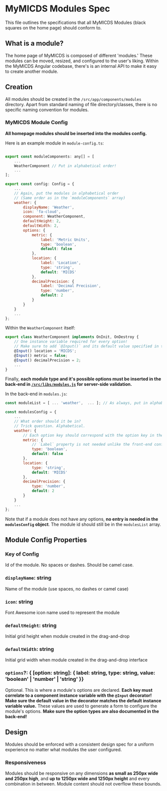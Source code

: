 # MyMICDS Modules Spec

This file outlines the specifications that all MyMICDS Modules (black squares on the home page) should conform to.

## What is a module?

The home page of MyMICDS is composed of different 'modules.' These modules can be moved, resized, and configured to the user's liking. Within the MyMICDS Angular codebase, there's is an internal API to make it easy to create another module.

## Creation

All modules should be created in the `/src/app/components/modules` directory. Apart from standard naming of file directory/classes, there is no specific naming convention for modules.

### MyMICDS Module Config

**All homepage modules should be inserted into the modules config.**

Here is an example module in `module-config.ts`:

```javascript

export const moduleComponents: any[] = [
	...
	WeatherComponent // Put in alphabetical order!
	...
];

export const config: Config = {
	...
	// Again, put the modules in alphabetical order
	// (Same order as in the `moduleComponents` array)
	weather: {
		displayName: 'Weather',
		icon: 'fa-cloud',
		component: WeatherComponent,
		defaultHeight: 2,
		defaultWidth: 2,
		options: {
			metric: {
				label: 'Metric Units',
				type: 'boolean',
				default: false
			},
			location: {
				label: 'Location',
				type: 'string',
				default: 'MICDS'
			},
			decimalPrecision: {
				label: 'Decimal Precision',
				type: 'number',
				default: 2
			}
		}
	}
	...
};
```

Within the `WeatherComponent` itself:

```javascript
export class WeatherComponent implements OnInit, OnDestroy {
	// One instance variable required for every option!
	// Make sure to add `@Input()` and its default value specified in the decorator!
	@Input() location = 'MICDS';
	@Input() metric = false;
	@Input() decimalPrecision = 2;
	...
}
```

Finally, **each module type and it's possible options must be inserted in the back-end in [`/src/libs/modules.js`](https://github.com/MyMICDS/MyMICDS-v2/blob/master/src/libs/modules.js) for server-side validation.**

In the back-end in `modules.js`:

```javascript
const moduleList = [ ... 'weather',  ... ]; // As always, put in alphabetical order

const modulesConfig = {
	...
	// What order should it be in?
	// Trick question. Alphabetical.
	weather: {
		// Each option key should correspond with the option key in the front-end config
		metric: {
			// `Label` property is not needed unlike the front-end config
			type: 'boolean',
			default: false
		},
		location: {
			type: 'string',
			default: 'MICDS'
		},
		decimalPrecision: {
			type: 'number',
			default: 2
		}
	}
	...
};

```

Note that if a module does not have any options, **no entry is needed in the `modulesConfig` object**. The module id should still be in the `modulesList` array.

## Module Config Properties

### Key of Config

Id of the module. No spaces or dashes. Should be camel case.

### `displayName`: string

Name of the module (use spaces, no dashes or camel case)

### `icon`: string

Font Awesome icon name used to represent the module

### `defaultHeight`: string

Initial grid height when module created in the drag-and-drop

### `defaultWidth`: string

Initial grid width when module created in the drag-and-drop interface

### `options`?: { [option: string]: { label: string, type: string, value: 'boolean' | 'number' | 'string' }}

Optional. This is where a module's options are declared. **Each key must correlate to a component instance variable with the `@Input` decorator! Make sure the default value in the decorator matches the default instance variable value.** These values are used to generate a form to configure the module's options. **Make sure the option types are also documented in the back-end!**

## Design

Modules should be enforced with a consistent design spec for a uniform experience no matter what modules the user configured.

### Responsiveness

Modules should be responsive on any dimensions **as small as 250px wide and 250px high**, and **up to 1250px wide and 1250px height** and every combination in between. Module content should not overflow these bounds.
